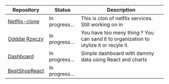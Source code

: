 | Repository  | Status        |     Description   |
| ----------- | ----------- | -----------       |
| [Netflix-clone](https://github.com/kospawel91/Netflix-clone-ts)      | In progress...|   This is clon of netflix services. Still working on in  |
| [Odddaj Rzeczy](https://github.com/kospawel91/oddaj-rzeczy-ts-next)   | In progress...        |  You have too meny thing ? You can sand it to organization to utylize it or recyle it.                 |
| [Dashboard](https://github.com/kospawel91/Dashbord)   | In progress...        |  Simple dashboard with dammy data using React and charts                 |
| [BestShopReact](https://github.com/kospawel91/BestShopReact)   | In progress...        |         |
